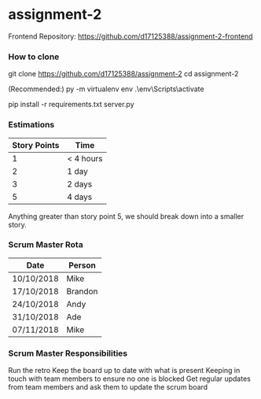 # assignment-2
Frontend Repository: https://github.com/d17125388/assignment-2-frontend

### How to clone
git clone https://github.com/d17125388/assignment-2
cd assignment-2

(Recommended:)
py -m virtualenv env
.\env\Scripts\activate

pip install -r requirements.txt
server.py

### Estimations

| Story Points  | Time |
| ------------- | ------------- |
| 1  | < 4 hours |
| 2  | 1 day  |
| 3  | 2 days |
| 5  | 4 days |

Anything greater than story point 5, we should break down into a smaller story.

### Scrum Master Rota

| Date  | Person |
| ------------- | ------------- |
| 10/10/2018  | Mike |
| 17/10/2018  | Brandon |
| 24/10/2018  | Andy |
| 31/10/2018  | Ade |
| 07/11/2018  | Mike |

### Scrum Master Responsibilities
Run the retro
Keep the board up to date with what is present
Keeping in touch with team members to ensure no one is blocked
Get regular updates from team members and ask them to update the scrum board

